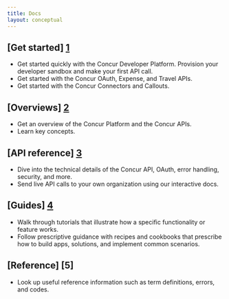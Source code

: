 ```yaml
---
title: Docs
layout: conceptual
---
```


## [Get started] [1]
- Get started quickly with the Concur Developer Platform. Provision your developer sandbox and make your first API call.
- Get started with the Concur OAuth, Expense, and Travel APIs.
- Get started with the Concur Connectors and Callouts.

## [Overviews] [2]
- Get an overview of the Concur Platform and the Concur APIs.
- Learn key concepts.

## [API reference] [3]
- Dive into the technical details of the Concur API, OAuth, error handling, security, and more.
- Send live API calls to your own organization using our interactive docs.

## [Guides] [4]
- Walk through tutorials that illustrate how a specific functionality or feature works.
- Follow prescriptive guidance with recipes and cookbooks that prescribe how to build apps, solutions, and  implement common scenarios.

## [Reference] [5]
- Look up useful reference information such as term definitions, errors, and codes.

[1]: http://concur.github.io/developer.concur.com/docs/get-started/
[2]: http://concur.github.io/developer.concur.com/docs/overviews/
[3]: http://concur.github.io/developer.concur.com/docs/guides/
[4]: http://concur.github.io/developer.concur.com/docs/reference/
